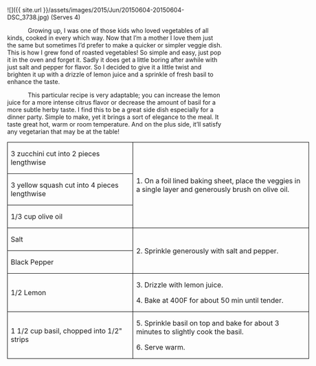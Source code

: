 ![]({{ site.url }}/assets/images/2015/Jun/20150604-20150604-DSC_3738.jpg)
(Serves 4)

<p style='text-indent:.5in'>Growing
up, I was one of those kids who loved vegetables of all kinds, cooked in every
which way. Now that I’m a mother I love them just the same but sometimes I’d
prefer to make a quicker or simpler veggie dish. This is how I grew fond of roasted
vegetables! So simple and easy, just pop it in the oven and forget it. Sadly it
does get a little boring after awhile with just salt and pepper for flavor. So
I decided to give it a little twist and brighten it up with a drizzle of lemon
juice and a sprinkle of fresh basil to enhance the taste. </p>

<p style='text-indent:.5in'>This
particular recipe is very adaptable; you can increase the lemon juice for a
more intense citrus flavor or decrease the amount of basil for a more subtle
herby taste. I find this to be a great side dish especially for a dinner party.
Simple to make, yet it brings a sort of elegance to the meal. It taste great
hot, warm or room temperature. And on the plus side, it’ll satisfy any vegetarian
that may be at the table!</p>

<table class=MsoTableGrid border=1 cellspacing=0 cellpadding=0 width=527
 style='width:527.05pt;border-collapse:collapse;border:none'>
 <tr style='height:22.35pt'>
  <td width=217 style='width:216.9pt;border:solid windowtext 1.0pt;padding:
  0in 5.4pt 0in 5.4pt;height:22.35pt'>
  <p>3 zucchini cut into 2
  pieces lengthwise</p>
  </td>
  <td width=310 rowspan=3 style='width:310.15pt;border:solid windowtext 1.0pt;
  border-left:none;padding:0in 5.4pt 0in 5.4pt;height:22.35pt'>
  <p>1. On a foil lined baking
  sheet, place the veggies in a single layer and generously brush on olive oil.</p>
  </td>
 </tr>
 <tr style='height:22.3pt'>
  <td width=217 style='width:216.9pt;border:solid windowtext 1.0pt;border-top:
  none;padding:0in 5.4pt 0in 5.4pt;height:22.3pt'>
  <p>3 yellow squash cut into 4
  pieces lengthwise</p>
  </td>
 </tr>
 <tr style='height:22.3pt'>
  <td width=217 style='width:216.9pt;border:solid windowtext 1.0pt;border-top:
  none;padding:0in 5.4pt 0in 5.4pt;height:22.3pt'>
  <p>1/3 cup olive oil</p>
  </td>
 </tr>
 <tr style='height:22.3pt'>
  <td width=217 style='width:216.9pt;border:solid windowtext 1.0pt;border-top:
  none;padding:0in 5.4pt 0in 5.4pt;height:22.3pt'>
  <p>Salt</p>
  </td>
  <td width=310 rowspan=2 style='width:310.15pt;border-top:none;border-left:
  none;border-bottom:solid windowtext 1.0pt;border-right:solid windowtext 1.0pt;
  padding:0in 5.4pt 0in 5.4pt;height:22.3pt'>
  <p>2. Sprinkle generously
  with salt and pepper.</p>
  </td>
 </tr>
 <tr style='height:22.3pt'>
  <td width=217 style='width:216.9pt;border:solid windowtext 1.0pt;border-top:
  none;padding:0in 5.4pt 0in 5.4pt;height:22.3pt'>
  <p>Black Pepper</p>
  </td>
 </tr>
 <tr style='height:22.3pt'>
  <td width=217 style='width:216.9pt;border:solid windowtext 1.0pt;border-top:
  none;padding:0in 5.4pt 0in 5.4pt;height:22.3pt'>
  <p>1/2 Lemon</p>
  </td>
  <td width=310 style='width:310.15pt;border-top:none;border-left:none;
  border-bottom:solid windowtext 1.0pt;border-right:solid windowtext 1.0pt;
  padding:0in 5.4pt 0in 5.4pt;height:22.3pt'>
  <p>3. Drizzle with lemon
  juice.</p>
  <p>4. Bake at 400F for about
  50 min until tender.</p>
  </td>
 </tr>
 <tr style='height:22.3pt'>
  <td width=217 style='width:216.9pt;border:solid windowtext 1.0pt;border-top:
  none;padding:0in 5.4pt 0in 5.4pt;height:22.3pt'>
  <p>1 1/2 cup basil, chopped into
  1/2" strips </p>
  </td>
  <td width=310 style='width:310.15pt;border-top:none;border-left:none;
  border-bottom:solid windowtext 1.0pt;border-right:solid windowtext 1.0pt;
  padding:0in 5.4pt 0in 5.4pt;height:22.3pt'>
  <p>5. Sprinkle basil on top
  and bake for about 3 minutes to slightly cook the basil.</p>
  <p>6. Serve warm.</p>
  </td>
 </tr>
</table>